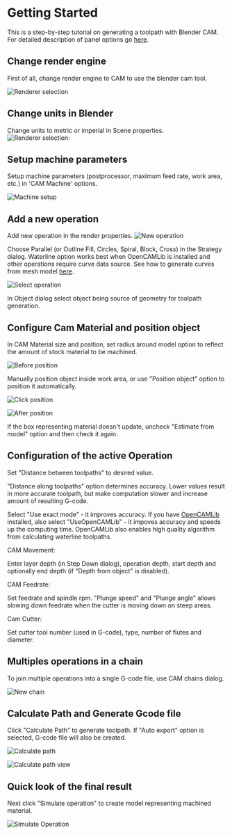 # Getting Started

This is a step-by-step tutorial on generating a toolpath with Blender CAM. For detailed description of panel options go [here](Blendercam-Panel-Descriptions.md).

## Change render engine
First of all, change render engine to CAM to use the blender cam tool.

![Renderer selection](images/cam_render.png)


## Change units in Blender

Change units to metric or imperial in Scene properties.
![Renderer selection](images/milim.png):


## Setup machine parameters

Setup machine parameters (postprocessor, maximum feed rate, work area, etc.) in 'CAM Machine' options.

![Machine setup](images/setup_machine.png)

## Add a new operation

Add new operation in the render properties.
![New operation](images/newop.png)

Choose Parallel (or Outline Fill, Circles, Spiral, Block, Cross) in the Strategy dialog. Waterline option works best when OpenCAMLib is installed and other operations require curve data source. See how to generate curves from mesh model [here](Profile%20and%20Pocket%20operations.md).

![Select operation](images/selectOperation.png)

In Object dialog select object being source of geometry for toolpath generation.

## Configure Cam Material and position object

In CAM Material size and position, set radius around model option to reflect the amount of stock material to be machined.

![Before position](images/beforePosition.png)

Manually position object inside work area, or use "Position object" option to position it automatically.

![Click position](images/positionObject.png)

![After position](images/afterPosition.png)

If the box representing material doesn't update, uncheck "Estimate from model" option and then check it again.

## Configuration of the active Operation

Set "Distance between toolpaths" to desired value.

"Distance along toolpaths" option determines accuracy. Lower values result in more accurate toolpath, but make computation slower and increase amount of resulting G-code.

Select "Use exact mode" - it improves accuracy. If you have [OpenCAMLib](Opencamlib%20Installation.md) installed, also select "UseOpenCAMLib" - it impoves accuracy and speeds up the computing time. OpenCAMLib also enables high quality algorithm from calculating waterline toolpaths.

CAM Movement:

Enter layer depth (in Step Down dialog), operation depth, start depth and optionally end depth (if "Depth from object" is disabled).

CAM Feedrate:

Set feedrate and spindle rpm. "Plunge speed" and "Plunge angle" allows slowing down feedrate when the cutter is moving down on steep areas.

Cam Cutter:

Set cutter tool number (used in G-code), type, number of flutes and diameter.

## Multiples operations in a chain

To join multiple operations into a single G-code file, use CAM chains dialog.

![New chain](images/newChain.png)

## Calculate Path and Generate Gcode file

Click "Calculate Path" to generate toolpath. If "Auto export" option is selected, G-code file will also be created.

![Calculate path](images/calculatePath.png)

![Calculate path view](images/calculatePath2.png)

## Quick look of the final result

Next click "Simulate operation" to create model representing machined material.

![Simulate Operation](images/simulateOp.png)



